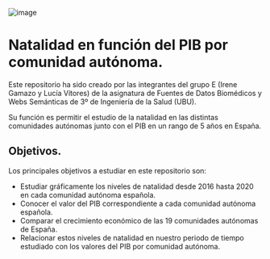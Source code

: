 ![image](https://user-images.githubusercontent.com/80346455/142169799-eea4b643-6780-4378-9dc5-389676c05108.png)
# Natalidad en función del PIB por comunidad autónoma. 
Este repositorio ha sido creado por las integrantes del grupo E (Irene Gamazo y Lucía Vítores) de la asignatura de Fuentes de Datos Biomédicos y Webs Semánticas de 3º de Ingeniería de la Salud (UBU).

Su función es permitir el estudio de la natalidad en las distintas comunidades autónomas junto con el PIB en un rango de 5 años en España. 

## Objetivos. 
Los principales objetivos a estudiar en este repositorio son:

+ Estudiar gráficamente los niveles de natalidad desde 2016 hasta 2020 en cada comunidad autónoma española.
+ Conocer el valor del PIB correspondiente a cada comunidad autónoma española.
+ Comparar el crecimiento económico de las 19 comunidades autónomas de España.
+ Relacionar estos niveles de natalidad en nuestro periodo de tiempo estudiado con los valores del PIB por comunidad autónoma.




